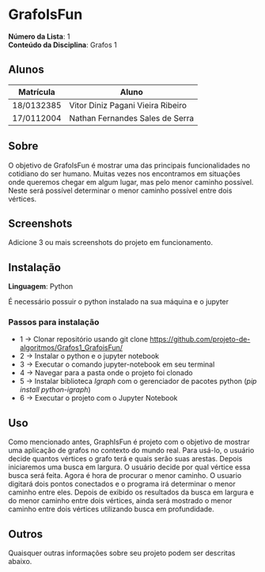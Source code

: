 # GrafoIsFun

**Número da Lista**: 1<br>
**Conteúdo da Disciplina**: Grafos 1<br>

## Alunos
|Matrícula | Aluno |
| -- | -- |
| 18/0132385  |  Vitor Diniz Pagani Vieira Ribeiro |
| 17/0112004  |  Nathan Fernandes Sales de Serra |

## Sobre 
O objetivo de GrafoIsFun é mostrar uma das principais funcionalidades no cotidiano do ser humano.
Muitas vezes nos encontramos em situações onde queremos chegar em algum lugar, mas pelo menor caminho possível.
Neste será possível determinar o menor caminho possível entre dois vértices.

## Screenshots
Adicione 3 ou mais screenshots do projeto em funcionamento.

## Instalação 
**Linguagem**: Python<br>

É necessário possuir o python instalado na sua máquina e o jupyter

### Passos para instalação
  *  1 -> Clonar repositório usando git clone https://github.com/projeto-de-algoritmos/Grafos1_GrafoisFun/
  *  2 -> Instalar o python e o jupyter notebook
  *  3 -> Executar o comando jupyter-notebook em seu terminal
  *  4 -> Navegar para a pasta onde o projeto foi clonado
  *  5 -> Instalar biblioteca _Igraph_ com o gerenciador de pacotes python (_pip install python-igraph_)
  *  6 -> Executar o projeto com o Jupyter Notebook 


## Uso 
Como mencionado antes, GraphIsFun é projeto com o objetivo de mostrar uma aplicação de grafos no contexto do mundo real.
Para usá-lo, o usuário decide quantos vértices o grafo terá e quais serão suas arestas.
Depois iniciaremos uma busca em largura. O usuário decide por qual vértice essa busca será feita.
Agora é hora de procurar o menor caminho. O usuario digitará dois pontos conectados e o programa irá determinar o menor caminho entre eles.
Depois de exibido os resultados da busca em largura e do menor caminho entre dois vértices, ainda será mostrado o menor caminho entre dois vértices utilizando busca em profundidade.

## Outros 
Quaisquer outras informações sobre seu projeto podem ser descritas abaixo.




